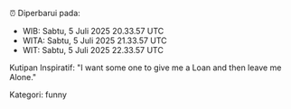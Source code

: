 ⏰ Diperbarui pada:
- WIB: Sabtu, 5 Juli 2025 20.33.57 UTC
- WITA: Sabtu, 5 Juli 2025 21.33.57 UTC
- WIT: Sabtu, 5 Juli 2025 22.33.57 UTC

Kutipan Inspiratif:
"I want some one to give me a Loan and then leave me Alone."


Kategori: funny

